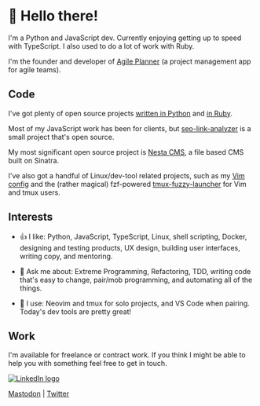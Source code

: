 👋 Hello there! 
===============

I'm a Python and JavaScript dev. Currently enjoying getting up to speed with TypeScript. I also used to do a lot of work with Ruby.

I'm the founder and developer of [Agile Planner] (a project management app for
agile teams).

[Agile Planner]: https://www.agileplannerapp.com

Code
----

I've got plenty of open source projects [written in Python] and [in Ruby].

Most of my JavaScript work has been for clients, but [seo-link-analyzer] is a
small project that's open source.

[written in Python]: https://github.com/gma?tab=repositories&q=&type=source&language=python&sort=
[in Ruby]: https://github.com/gma?tab=repositories&q=&type=source&language=ruby&sort=
[seo-link-analyzer]: https://github.com/gma-training/seo-link-analyzer

My most significant open source project is [Nesta CMS], a file based CMS built
on Sinatra.

[Nesta CMS]: https://github.com/gma/nesta

I've also got a handful of Linux/dev-tool related projects, such as my [Vim
config] and the (rather magical) fzf-powered [tmux-fuzzy-launcher] for Vim and
tmux users.

[Vim config]: https://github.com/gma/nvim-config
[tmux-fuzzy-launcher]: https://github.com/gma/tmux-fuzzy-launcher

Interests
---------

- 👍 I like: Python, JavaScript, TypeScript, Linux, shell scripting, Docker,
  designing and testing products, UX design, building user interfaces, writing
  copy, and mentoring.

- 💬 Ask me about: Extreme Programming, Refactoring, TDD, writing code that's
  easy to change, pair/mob programming, and automating all of the things.

- 🔨 I use: Neovim and tmux for solo projects, and VS Code when pairing.
  Today's dev tools are pretty great!

Work
----

I'm available for freelance or contract work. If you think I might be able to
help you with something feel free to get in touch.

<a href="https://linkedin.com/in/ashtong">![LinkedIn logo](https://img.shields.io/badge/LinkedIn-0077B5?style=for-the-badge&logo=linkedin&logoColor=white "My LinkedIn profile")</a>

<a rel="me" href="https://hachyderm.io/@gma">Mastodon</a> | <a href="https://twitter.com/grahamashton">Twitter</a>
